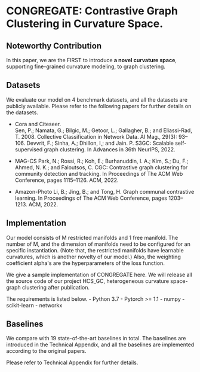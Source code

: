 # CONGREGATE: Contrastive Graph Clustering in Curvature Space.

## Noteworthy Contribution 

In this paper, we are the FIRST to introduce __a novel curvature space__, supporting fine-grained curvature modeling, to graph clustering.

## Datasets

We evaluate our model on 4 benchmark datasets, and all the datasets are publicly available. Please refer to the following papers for further details on the datasets.

+ Cora and Citeseer.	
	Sen, P.; Namata, G.; Bilgic, M.; Getoor, L.; Gallagher, B.; and Eliassi-Rad, T. 2008. Collective Classification in Network Data. AI Mag., 29(3): 93–106.
	Devvrit, F.; Sinha, A.; Dhillon, I,; and Jain. P. S3GC: Scalable self-supervised graph clustering. In Advances in 36th NeurIPS, 2022.

+ MAG-CS
	Park, N.; Rossi, R.; Koh, E.; Burhanuddin, I. A.; Kim, S.; Du, F.; Ahmed, N. K.; and Faloutsos, C. CGC: Contrastive graph clustering for community detection and tracking. In Proceedings of The ACM Web Conference, pages 1115–1126.  ACM, 2022.

+ Amazon-Photo
	Li, B.; Jing, B.; and Tong, H. Graph communal contrastive learning. In Proceedings of The ACM Web Conference, pages 1203–1213. ACM, 2022.
	

## Implementation 

Our model consists of M restricted manifolds and 1 free manifold.
The number of M, and the dimension of manifolds need to be configured for an specific instantiation. (Note that, the restricted manifolds have learnable curvatures, which is another novelty of our model.)
Also, the weighting coefficient alpha's are the hyperparameters of the loss function.

We give a sample implementation of CONGREGATE here.
We will release all the source code of our project HCS_GC, heterogeneous curvature space-graph clustering after publication. 

The requirements is listed below.
	- Python 3.7
	- Pytorch >= 1.1
	- numpy
	- scikit-learn
	- networkx

## Baselines

We compare with 19 state-of-the-art baselines in total. The baselines are introduced in the Technical Appendix, and all the baselines are implemented according to the original papers. 

Please refer to Technical Appendix for further details.



